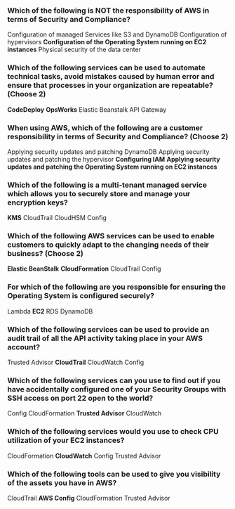 ### Which of the following is NOT the responsibility of AWS in terms of Security and Compliance?

Configuration of managed Services like S3 and DynamoDB
Configuration of hypervisors
__Configuration of the Operating System running on EC2 instances__
Physical security of the data center

### Which of the following services can be used to automate technical tasks, avoid mistakes caused by human error and ensure that processes in your organization are repeatable? (Choose 2)

__CodeDeploy__
__OpsWorks__
Elastic Beanstalk
API Gateway

### When using AWS, which of the following are a customer responsibility in terms of Security and Compliance? (Choose 2)

Applying security updates and patching DynamoDB
Applying security updates and patching the hypervisor
__Configuring IAM__
__Applying security updates and patching the Operating System running on EC2 instances__

### Which of the following is a multi-tenant managed service which allows you to securely store and manage your encryption keys?

__KMS__
CloudTrail
CloudHSM
Config

### Which of the following AWS services can be used to enable customers to quickly adapt to the changing needs of their business? (Choose 2)

__Elastic BeanStalk__
__CloudFormation__
CloudTrail
Config

### For which of the following are you responsible for ensuring the Operating System is configured securely?

Lambda
__EC2__
RDS
DynamoDB

### Which of the following services can be used to provide an audit trail of all the API activity taking place in your AWS account?

Trusted Advisor
__CloudTrail__
CloudWatch
Config

### Which of the following services can you use to find out if you have accidentally configured one of your Security Groups with SSH access on port 22 open to the world?

Config
CloudFormation
__Trusted Advisor__
CloudWatch

### Which of the following services would you use to check CPU utilization of your EC2 instances?

CloudFormation
__CloudWatch__
Config
Trusted Advisor

### Which of the following tools can be used to give you visibility of the assets you have in AWS?

CloudTrail
__AWS Config__
CloudFormation
Trusted Advisor


